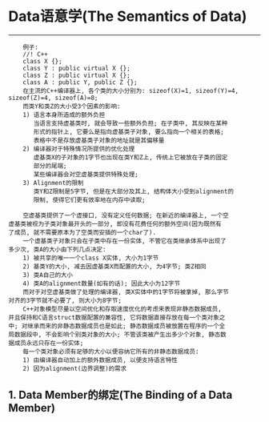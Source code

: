 # **Data语意学(The Semantics of Data)** #
***

        例子:
        //! C++
        class X {};
        class Y : public virtual X {};
        class Z : public virtual X {};
        class A : public Y, public Z {};
        在主流的C++编译器上, 各个类的大小分别为: sizeof(X)=1, sizeof(Y)=4, 
    sizeof(Z)=4, sizeof(A)=8;
        而类Y和类Z的大小受3个因素的影响:
        1) 语言本身所造成的额外负担
           当语言支持虚基类时, 就会导致一些额外负担; 在子类中, 其反映在某种
           形式的指针上, 它要么是指向虚基类子对象, 要么指向一个相关的表格; 
           表格中不是存放虚基类子对象的地址就是其偏移量
        2) 编译器对于特殊情况所提供的优化处理
           虚基类X的子对象的1字节也出现在类Y和Z上, 传统上它被放在子类的固定
           部分的尾端;
           某些编译器会对空虚基类提供特殊处理;
        3) Alignment的限制
           类Y和Z限制是5字节, 但是在大部分及其上, 结构体大小受到alignment的 
           限制, 使得它们更有效率地在内存中读取;
        
        空虚基类提供了一个虚接口, 没有定义任何数据; 在新近的编译器上, 一个空
    虚基类被视为子类对象最开头的一部分, 即没有花费任何的额外空间(因为既然有
    了成员, 就不需要原本为了空类而安插的一个char了).
        一个虚基类子对象只会在子类中存在一份实体, 不管它在类继承体系中出现了
    多少次, 类A的大小由下列几点决定:
        1) 被共享的唯一一个class X实体, 大小为1字节
        2) 基类Y的大小, 减去因虚基类X而配置的大小, 为4字节; 类Z相同
        3) 类A自己的大小
        4) 类A的alignment数量(如有的话); 因此大小为12字节
        而对于对空虚基类做了处理的编译器, 类X实体中的1字节将被拿掉, 那么字节
    对齐的3字节就不必要了, 则大小为8字节;
        C++对象模型尽量以空间优化和存取速度优化的考虑来表现非静态数据成员, 
    并且保持和C语言struct数据配置的兼容性, 它将数据直接存放在每一个类对象之
    中; 对继承而来的非静态数据成员也是如此; 静态数据成员被放置在程序的一个全
    局数据段中, 不会影响个别类对象的大小; 不管该类被产生出多少个对象, 静态数
    据成员永远只存在一份实体;
        每一个类对象必须有足够的大小以便容纳它所有的非静态数据成员:
        1) 由编译器自动加上的额外数据成员, 以便支持语言特性
        2) 因为alignment(边界调整)的需求


## **1. Data Member的绑定(The Binding of a Data Member)** ##
